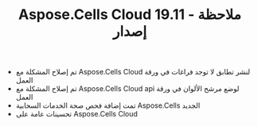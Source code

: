 ﻿---
title: Aspose.Cells Cloud 19.11 - ملاحظة إصدار
second_title: Aspose.Cells Cloud Documen
type: docs
url: /ar/aspose-cells-cloud-19-11-release-notes/
description: Aspose.Cells Cloud يدعم Excel لإنشاء وتحويل ودمج وتقسيم وحماية وتشغيل الكائن الداخلي وما إلى ذلك
weight: 20
---
- تم إصلاح المشكلة مع Aspose.Cells Cloud لنشر تطابق لا توجد فراغات في ورقة العمل
- تم إصلاح المشكلة مع Aspose.Cells Cloud api لوضع مرشح الألوان في ورقة العمل
- تمت إضافة فحص صحة الخدمات السحابية Aspose.Cells الجديد
- تحسينات عامة على Aspose.Cells Cloud
